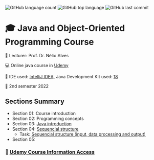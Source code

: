 ![GitHub language count](https://img.shields.io/github/languages/count/jmmarao/ws-java-course)
![GitHub top language](https://img.shields.io/github/languages/top/jmmarao/ws-java-course)
![GitHub last commit](https://img.shields.io/github/last-commit/jmmarao/ws-java-course)

# :mortar_board: Java and Object-Oriented Programming Course

:triangular_flag_on_post: Lecturer: Prof. Dr. Nélio Alves

:computer: Online java course in [Udemy](https://www.udemy.com/course/java-curso-completo/)

:ticket: IDE used: [IntelliJ IDEA](https://www.jetbrains.com/pt-br/idea/), Java Development Kit used: [18](https://www.oracle.com/java/technologies/downloads/)

:calendar: 2nd semester 2022

## Sections Summary

- Section 01: Course introduction
- Section 02: Programming concepts
- Section 03: [Java introduction](https://github.com/jmmarao/ws-java-course/tree/main/target/classes/section03)
- Section 04: [Sequencial structure](https://github.com/jmmarao/ws-java-course/tree/main/target/classes/section04)
  - Task: [Sequencial structure (input, data processing and output)](https://github.com/jmmarao/ws-java-course/tree/main/target/classes/section04/tasks)
- Section 05:
### :link: [Udemy Course Information Access](https://www.udemy.com/)